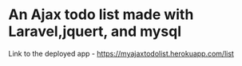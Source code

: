 # An Ajax todo list made with Laravel,jquert, and mysql

Link to the deployed app - https://myajaxtodolist.herokuapp.com/list

